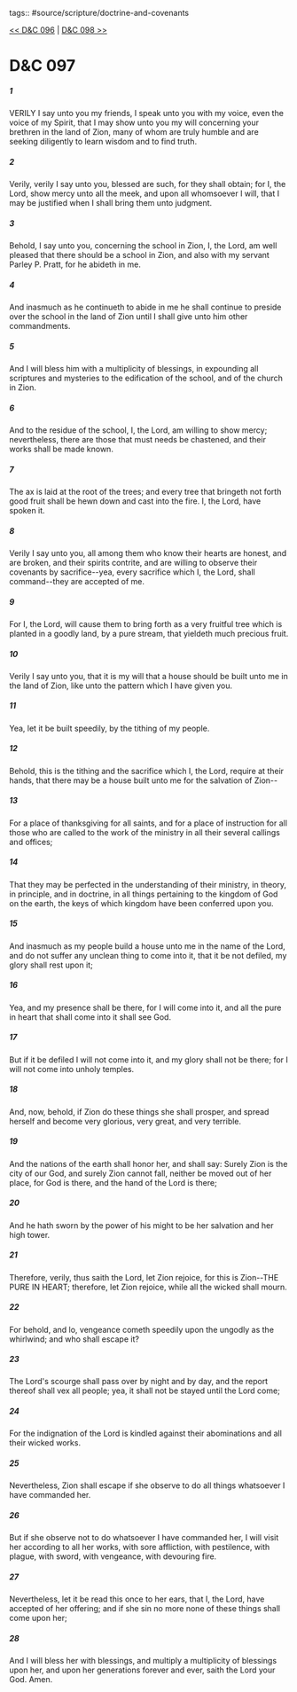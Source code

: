 tags:: #source/scripture/doctrine-and-covenants

[<< D&C 096](doctrine-and-covenants/D&C_096.md) | [D&C 098 >>](doctrine-and-covenants/D&C_098.md)

# D&C 097

##### 1

VERILY I say unto you my friends, I speak unto you with my voice, even the voice of my Spirit, that I may show unto you my will concerning your brethren in the land of Zion, many of whom are truly humble and are seeking diligently to learn wisdom and to find truth.

##### 2

Verily, verily I say unto you, blessed are such, for they shall obtain; for I, the Lord, show mercy unto all the meek, and upon all whomsoever I will, that I may be justified when I shall bring them unto judgment.

##### 3

Behold, I say unto you, concerning the school in Zion, I, the Lord, am well pleased that there should be a school in Zion, and also with my servant Parley P. Pratt, for he abideth in me.

##### 4

And inasmuch as he continueth to abide in me he shall continue to preside over the school in the land of Zion until I shall give unto him other commandments.

##### 5

And I will bless him with a multiplicity of blessings, in expounding all scriptures and mysteries to the edification of the school, and of the church in Zion.

##### 6

And to the residue of the school, I, the Lord, am willing to show mercy; nevertheless, there are those that must needs be chastened, and their works shall be made known.

##### 7

The ax is laid at the root of the trees; and every tree that bringeth not forth good fruit shall be hewn down and cast into the fire. I, the Lord, have spoken it.

##### 8

Verily I say unto you, all among them who know their hearts are honest, and are broken, and their spirits contrite, and are willing to observe their covenants by sacrifice--yea, every sacrifice which I, the Lord, shall command--they are accepted of me.

##### 9

For I, the Lord, will cause them to bring forth as a very fruitful tree which is planted in a goodly land, by a pure stream, that yieldeth much precious fruit.

##### 10

Verily I say unto you, that it is my will that a house should be built unto me in the land of Zion, like unto the pattern which I have given you.

##### 11

Yea, let it be built speedily, by the tithing of my people.

##### 12

Behold, this is the tithing and the sacrifice which I, the Lord, require at their hands, that there may be a house built unto me for the salvation of Zion--

##### 13

For a place of thanksgiving for all saints, and for a place of instruction for all those who are called to the work of the ministry in all their several callings and offices;

##### 14

That they may be perfected in the understanding of their ministry, in theory, in principle, and in doctrine, in all things pertaining to the kingdom of God on the earth, the keys of which kingdom have been conferred upon you.

##### 15

And inasmuch as my people build a house unto me in the name of the Lord, and do not suffer any unclean thing to come into it, that it be not defiled, my glory shall rest upon it;

##### 16

Yea, and my presence shall be there, for I will come into it, and all the pure in heart that shall come into it shall see God.

##### 17

But if it be defiled I will not come into it, and my glory shall not be there; for I will not come into unholy temples.

##### 18

And, now, behold, if Zion do these things she shall prosper, and spread herself and become very glorious, very great, and very terrible.

##### 19

And the nations of the earth shall honor her, and shall say: Surely Zion is the city of our God, and surely Zion cannot fall, neither be moved out of her place, for God is there, and the hand of the Lord is there;

##### 20

And he hath sworn by the power of his might to be her salvation and her high tower.

##### 21

Therefore, verily, thus saith the Lord, let Zion rejoice, for this is Zion--THE PURE IN HEART; therefore, let Zion rejoice, while all the wicked shall mourn.

##### 22

For behold, and lo, vengeance cometh speedily upon the ungodly as the whirlwind; and who shall escape it?

##### 23

The Lord's scourge shall pass over by night and by day, and the report thereof shall vex all people; yea, it shall not be stayed until the Lord come;

##### 24

For the indignation of the Lord is kindled against their abominations and all their wicked works.

##### 25

Nevertheless, Zion shall escape if she observe to do all things whatsoever I have commanded her.

##### 26

But if she observe not to do whatsoever I have commanded her, I will visit her according to all her works, with sore affliction, with pestilence, with plague, with sword, with vengeance, with devouring fire.

##### 27

Nevertheless, let it be read this once to her ears, that I, the Lord, have accepted of her offering; and if she sin no more none of these things shall come upon her;

##### 28

And I will bless her with blessings, and multiply a multiplicity of blessings upon her, and upon her generations forever and ever, saith the Lord your God. Amen.
